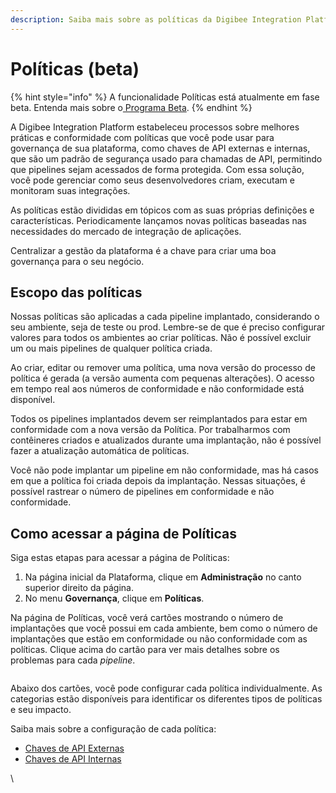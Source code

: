 ```yaml
---
description: Saiba mais sobre as políticas da Digibee Integration Platform.
---
```


# Políticas (beta)

{% hint style="info" %}
A funcionalidade Políticas está atualmente em fase beta. Entenda mais sobre o[ Programa Beta](https://docs.digibee.com/documentation/v/pt-br/geral/programa-beta).
{% endhint %}

A Digibee Integration Platform estabeleceu processos sobre melhores práticas e conformidade com políticas que você pode usar para governança de sua plataforma, como chaves de API externas e internas, que são um padrão de segurança usado para chamadas de API, permitindo que pipelines sejam acessados de forma protegida. Com essa solução, você pode gerenciar como seus desenvolvedores criam, executam e monitoram suas integrações.

As políticas estão divididas em tópicos com as suas próprias definições e características. Periodicamente lançamos novas políticas baseadas nas necessidades do mercado de integração de aplicações.

Centralizar a gestão da plataforma é a chave para criar uma boa governança para o seu negócio.

## Escopo das políticas

Nossas políticas são aplicadas a cada pipeline implantado, considerando o seu ambiente, seja de teste ou prod. Lembre-se de que é preciso configurar valores para todos os ambientes ao criar políticas. Não é possível excluir um ou mais pipelines de qualquer política criada.

Ao criar, editar ou remover uma política, uma nova versão do processo de política é gerada (a versão aumenta com pequenas alterações). O acesso em tempo real aos números de conformidade e não conformidade está disponível.

Todos os pipelines implantados devem ser reimplantados para estar em conformidade com a nova versão da Política. Por trabalharmos com contêineres criados e atualizados durante uma implantação, não é possível fazer a atualização automática de políticas.

Você não pode implantar um pipeline em não conformidade, mas há casos em que a política foi criada depois da implantação. Nessas situações, é possível rastrear o número de pipelines em conformidade e não conformidade.

## **Como acessar a página de Políticas**

Siga estas etapas para acessar a página de Políticas:

1. Na página inicial da Plataforma, clique em **Administração** no canto superior direito da página.
2. No menu **Governança**, clique em **Políticas**.

Na página de Políticas, você verá cartões mostrando o número de implantações que você possui em cada ambiente, bem como o número de implantações que estão em conformidade ou não conformidade com as políticas. Clique acima do cartão para ver mais detalhes sobre os problemas para cada _pipeline_.

<figure><img src="../../.gitbook/assets/políticas-1.gif" alt=""><figcaption></figcaption></figure>

Abaixo dos cartões, você pode configurar cada política individualmente. As categorias estão disponíveis para identificar os diferentes tipos de políticas e seu impacto.

Saiba mais sobre a configuração de cada política:

* [Chaves de API Externas](https://docs.digibee.com/documentation/v/pt-br/governance/policies/policies-external-api-key)
* [Chaves de API Internas](https://docs.digibee.com/documentation/v/pt-br/governance/policies/policies-internal-api-key)

\
